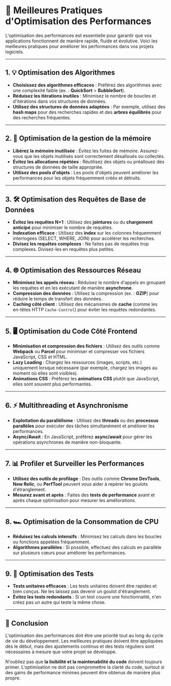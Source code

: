 # 🚀 Meilleures Pratiques d'Optimisation des Performances

L'optimisation des performances est essentielle pour garantir que vos applications fonctionnent de manière rapide, fluide et évolutive. Voici les meilleures pratiques pour améliorer les performances dans vos projets logiciels.

---

## 1. 💡 **Optimisation des Algorithmes**

- **Choisissez des algorithmes efficaces** : Préférez des algorithmes avec une complexité faible (ex. : **QuickSort** > **BubbleSort**).
- **Réduisez les itérations inutiles** : Minimisez le nombre de boucles et d'itérations dans vos structures de données.
- **Utilisez des structures de données adaptées** : Par exemple, utilisez des **hash maps** pour des recherches rapides et des **arbres équilibrés** pour des recherches fréquentes.

---

## 2. 🧠 **Optimisation de la gestion de la mémoire**

- **Libérez la mémoire inutilisée** : Évitez les fuites de mémoire. Assurez-vous que les objets inutilisés sont correctement désalloués ou collectés.
- **Évitez les allocations répétées** : Réutilisez des objets ou préallouez des structures de données de taille appropriée.
- **Utilisez des pools d'objets** : Les pools d'objets peuvent améliorer les performances pour les objets fréquemment créés et détruits.

---

## 3. 🛠️ **Optimisation des Requêtes de Base de Données**

- **Évitez les requêtes N+1** : Utilisez des **jointures** ou du **chargement anticipé** pour minimiser le nombre de requêtes.
- **Indexation efficace** : Utilisez des **index** sur les colonnes fréquemment interrogées (SELECT, WHERE, JOIN) pour accélérer les recherches.
- **Divisez les requêtes complexes** : Ne faites pas de requêtes trop complexes. Divisez-les en requêtes plus petites.

---

## 4. 🌐 **Optimisation des Ressources Réseau**

- **Minimisez les appels réseau** : Réduisez le nombre d'appels en groupant les requêtes et en les exécutant de manière **asynchrone**.
- **Compression des données** : Utilisez la compression (ex. : **GZIP**) pour réduire le temps de transfert des données.
- **Caching côté client** : Utilisez des mécanismes de **cache** (comme les en-têtes HTTP `Cache-Control`) pour éviter les requêtes redondantes.

---

## 5. 🖥️ **Optimisation du Code Côté Frontend**

- **Minimisation et compression des fichiers** : Utilisez des outils comme **Webpack** ou **Parcel** pour minimiser et compresser vos fichiers JavaScript, CSS et HTML.
- **Lazy Loading** : Chargez les ressources (images, scripts, etc.) uniquement lorsque nécessaire (par exemple, chargez les images au moment où elles sont visibles).
- **Animations CSS** : Préférez les **animations CSS** plutôt que JavaScript, elles sont souvent plus performantes.

---

## 6. ⚡ **Multithreading et Asynchronisme**

- **Exploitation du parallélisme** : Utilisez des **threads** ou des **processus parallèles** pour exécuter des tâches simultanément et améliorer les performances.
- **Async/Await** : En JavaScript, préférez **async/await** pour gérer les opérations asynchrones de manière non-bloquante.

---

## 7. 📊 **Profiler et Surveiller les Performances**

- **Utilisez des outils de profilage** : Des outils comme **Chrome DevTools**, **New Relic**, ou **PerfTool** peuvent vous aider à repérer les goulots d'étranglement.
- **Mesurez avant et après** : Faites des **tests de performance** avant et après chaque optimisation pour mesurer les améliorations.

---

## 8. 🏎️ **Optimisation de la Consommation de CPU**

- **Réduisez les calculs intensifs** : Minimisez les calculs dans les boucles ou fonctions appelées fréquemment.
- **Algorithmes parallèles** : Si possible, effectuez des calculs en parallèle sur plusieurs cœurs pour améliorer les performances.

---

## 9. 🧪 **Optimisation des Tests**

- **Tests unitaires efficaces** : Les tests unitaires doivent être rapides et bien conçus. Ne les laissez pas devenir un goulot d'étranglement.
- **Évitez les tests redondants** : Si un test couvre une fonctionnalité, n'en créez pas un autre qui teste la même chose.

---

## 🎯 Conclusion

L'optimisation des performances doit être une priorité tout au long du cycle de vie du développement. Les meilleures pratiques doivent être appliquées dès le début, mais des ajustements continus et des tests réguliers sont nécessaires à mesure que votre projet se développe.

N'oubliez pas que **la lisibilité et la maintenabilité du code** doivent toujours primer. L'optimisation ne doit pas compromettre la clarté du code, surtout si des gains de performance minimes peuvent être obtenus de manière plus propre.